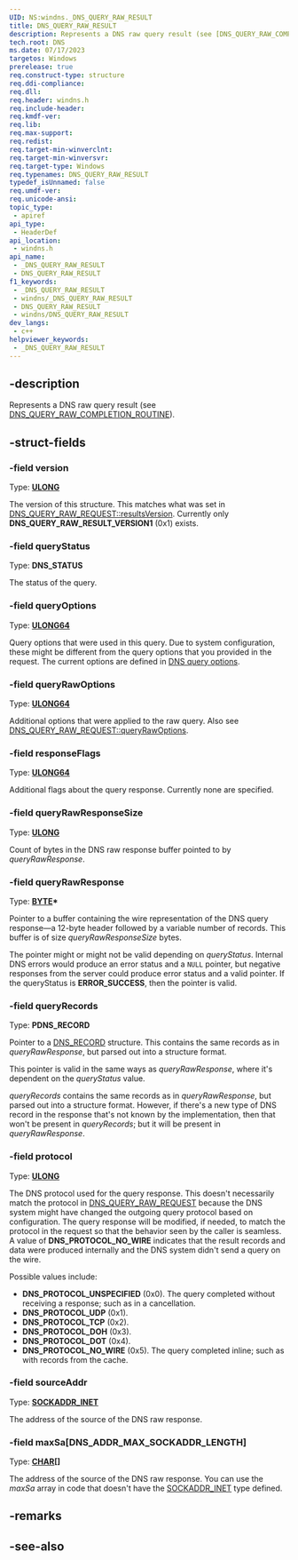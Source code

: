 ```yaml
---
UID: NS:windns._DNS_QUERY_RAW_RESULT
title: DNS_QUERY_RAW_RESULT
description: Represents a DNS raw query result (see [DNS_QUERY_RAW_COMPLETION_ROUTINE](./nc-windns-dns_query_raw_completion_routine.md)).
tech.root: DNS
ms.date: 07/17/2023
targetos: Windows
prerelease: true
req.construct-type: structure
req.ddi-compliance: 
req.dll: 
req.header: windns.h
req.include-header: 
req.kmdf-ver: 
req.lib: 
req.max-support: 
req.redist: 
req.target-min-winverclnt: 
req.target-min-winversvr: 
req.target-type: Windows
req.typenames: DNS_QUERY_RAW_RESULT
typedef_isUnnamed: false
req.umdf-ver: 
req.unicode-ansi: 
topic_type:
 - apiref
api_type:
 - HeaderDef
api_location:
 - windns.h
api_name:
 - _DNS_QUERY_RAW_RESULT
 - DNS_QUERY_RAW_RESULT
f1_keywords:
 - _DNS_QUERY_RAW_RESULT
 - windns/_DNS_QUERY_RAW_RESULT
 - DNS_QUERY_RAW_RESULT
 - windns/DNS_QUERY_RAW_RESULT
dev_langs:
 - c++
helpviewer_keywords:
 - _DNS_QUERY_RAW_RESULT
---
```


## -description

Represents a DNS raw query result (see [DNS_QUERY_RAW_COMPLETION_ROUTINE](./nc-windns-dns_query_raw_completion_routine.md)).

## -struct-fields

### -field version

Type: **[ULONG](/windows/win32/winprog/windows-data-types)**

The version of this structure. This matches what was set in [DNS_QUERY_RAW_REQUEST::resultsVersion](./ns-windns-dns_query_raw_request.md). Currently only **DNS_QUERY_RAW_RESULT_VERSION1** (0x1) exists.

### -field queryStatus

Type: **DNS_STATUS**

The status of the query.

### -field queryOptions

Type: **[ULONG64](/windows/win32/winprog/windows-data-types)**

Query options that were used in this query. Due to system configuration, these might be different from the query options that you provided in the request. The current options are defined in [DNS query options](/windows/win32/dns/dns-constants#dns-query-options).

### -field queryRawOptions

Type: **[ULONG64](/windows/win32/winprog/windows-data-types)**

Additional options that were applied to the raw query. Also see [DNS_QUERY_RAW_REQUEST::queryRawOptions](./ns-windns-dns_query_raw_request.md).

### -field responseFlags

Type: **[ULONG64](/windows/win32/winprog/windows-data-types)**

Additional flags about the query response. Currently none are specified.

### -field queryRawResponseSize

Type: **[ULONG](/windows/win32/winprog/windows-data-types)**

Count of bytes in the DNS raw response buffer pointed to by *queryRawResponse*.

### -field queryRawResponse

Type: **[BYTE](/windows/win32/winprog/windows-data-types)\***

Pointer to a buffer containing the wire representation of the DNS query response&mdash;a 12-byte header followed by a variable number of records. This buffer is of size *queryRawResponseSize* bytes.

The pointer might or might not be valid depending on *queryStatus*. Internal DNS errors would produce an error status and a `NULL` pointer, but negative responses from the server could produce error status and a valid pointer. If the queryStatus is **ERROR_SUCCESS**, then the pointer is valid.

### -field queryRecords

Type: **PDNS_RECORD**

Pointer to a [DNS_RECORD](/windows/win32/api/windns/ns-windns-dns_recordw) structure. This contains the same records as in *queryRawResponse*, but parsed out into a structure format.

This pointer is valid in the same ways as *queryRawResponse*, where it's dependent on the *queryStatus* value.

*queryRecords* contains the same records as in *queryRawResponse*, but parsed out into a structure format. However, if there's a new type of DNS record in the response that's not known by the implementation, then that won't be present in *queryRecords*; but it will be present in *queryRawResponse*.

### -field protocol

Type: **[ULONG](/windows/win32/winprog/windows-data-types)**

The DNS protocol used for the query response. This doesn't necessarily match the protocol in [DNS_QUERY_RAW_REQUEST](./ns-windns-dns_query_raw_request.md) because the DNS system might have changed the outgoing query protocol based on configuration. The query response will be modified, if needed, to match the protocol in the request so that the behavior seen by the caller is seamless. A value of **DNS_PROTOCOL_NO_WIRE** indicates that the result records and data were produced internally and the DNS system didn't send a query on the wire.

Possible values include:

* **DNS_PROTOCOL_UNSPECIFIED** (0x0). The query completed without receiving a response; such as in a cancellation.
* **DNS_PROTOCOL_UDP** (0x1).
* **DNS_PROTOCOL_TCP** (0x2).
* **DNS_PROTOCOL_DOH** (0x3).
* **DNS_PROTOCOL_DOT** (0x4).
* **DNS_PROTOCOL_NO_WIRE** (0x5). The query completed inline; such as with records from the cache.

### -field sourceAddr

Type: **[SOCKADDR_INET](/windows/win32/api/ws2ipdef/ns-ws2ipdef-sockaddr_inet)**

The address of the source of the DNS raw response.

### -field maxSa[DNS_ADDR_MAX_SOCKADDR_LENGTH]

Type: **[CHAR](/windows/win32/winprog/windows-data-types)\[\]**

The address of the source of the DNS raw response. You can use the *maxSa* array in code that doesn't have the [SOCKADDR_INET](/windows/win32/api/ws2ipdef/ns-ws2ipdef-sockaddr_inet) type defined.

## -remarks

## -see-also
